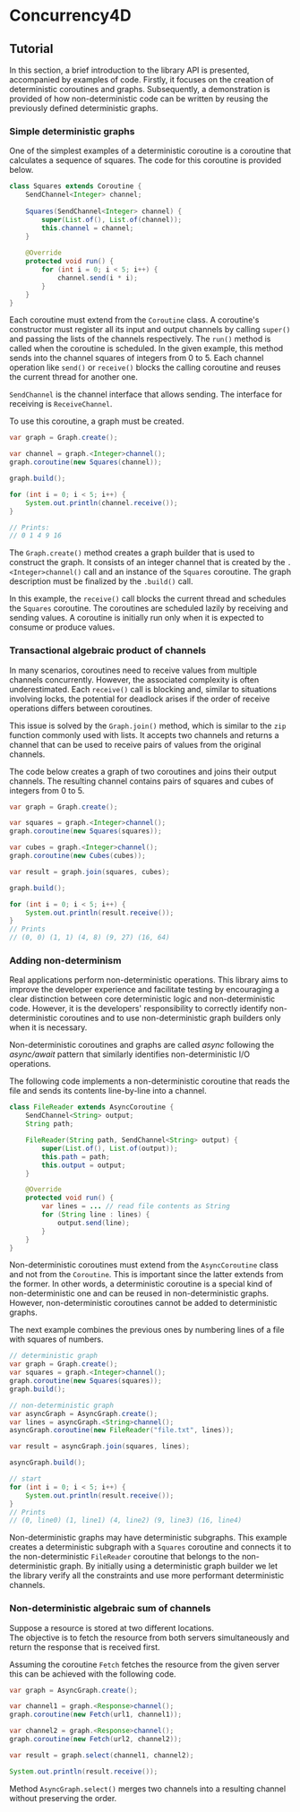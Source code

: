 # Concurrency4D
## Tutorial

In this section, a brief introduction to the library API is presented, accompanied by examples of code. 
Firstly, it focuses on the creation of deterministic coroutines and graphs. 
Subsequently, a demonstration is provided of how non-deterministic code can be written by reusing 
the previously defined deterministic graphs.

### Simple deterministic graphs

One of the simplest examples of a deterministic coroutine is a coroutine that calculates a sequence of squares.
The code for this coroutine is provided below.

```java
class Squares extends Coroutine {
    SendChannel<Integer> channel;
    
    Squares(SendChannel<Integer> channel) {
        super(List.of(), List.of(channel));
        this.channel = channel;
    }
    
    @Override
    protected void run() {
        for (int i = 0; i < 5; i++) {
            channel.send(i * i);
        }
    }
}
```

Each coroutine must extend from the `Coroutine` class.
A coroutine's constructor must register all its input and output channels by calling `super()` and passing the lists of the channels respectively.
The `run()` method is called when the coroutine is scheduled.
In the given example, this method sends into the channel squares of integers from 0 to 5. 
Each channel operation like `send()` or `receive()` blocks the calling coroutine and reuses the current thread for another one.

`SendChannel` is the channel interface that allows sending. The interface for receiving is `ReceiveChannel`.

To use this coroutine, a graph must be created.

```java
var graph = Graph.create();

var channel = graph.<Integer>channel();
graph.coroutine(new Squares(channel));

graph.build();

for (int i = 0; i < 5; i++) {
    System.out.println(channel.receive());
}

// Prints:
// 0 1 4 9 16
```

The `Graph.create()` method creates a graph builder that is used to construct the graph.
It consists of an integer channel that is created by the `.<Integer>channel()` call and an instance of the `Squares` coroutine.
The graph description must be finalized by the `.build()` call.

In this example, the `receive()` call blocks the current thread and schedules the `Squares` coroutine.
The coroutines are scheduled lazily by receiving and sending values.
A coroutine is initially run only when it is expected to consume or produce values.

### Transactional algebraic product of channels

In many scenarios, coroutines need to receive values from multiple channels concurrently.
However, the associated complexity is often underestimated.
Each `receive()` call is blocking and, similar to situations involving locks, the potential for deadlock arises if the order of receive operations differs between coroutines.

This issue is solved by the `Graph.join()` method, which is similar to the `zip` function commonly used with lists.
It accepts two channels and returns a channel that can be used to receive pairs of values from the original channels.

The code below creates a graph of two coroutines and joins their output channels.
The resulting channel contains pairs of squares and cubes of integers from 0 to 5.

```java
var graph = Graph.create();

var squares = graph.<Integer>channel();
graph.coroutine(new Squares(squares));

var cubes = graph.<Integer>channel();
graph.coroutine(new Cubes(cubes));

var result = graph.join(squares, cubes);

graph.build();

for (int i = 0; i < 5; i++) {
    System.out.println(result.receive());
}
// Prints
// (0, 0) (1, 1) (4, 8) (9, 27) (16, 64)
```

### Adding non-determinism

Real applications perform non-deterministic operations.
This library aims to improve the developer experience and facilitate testing by encouraging a clear distinction between core deterministic logic and non-deterministic code.
However, it is the developers' responsibility to correctly identify non-deterministic coroutines and to use non-deterministic graph builders only when it is necessary.

Non-deterministic coroutines and graphs are called _async_ following the *async/await* pattern that similarly identifies non-deterministic I/O operations. 

The following code implements a non-deterministic coroutine that reads the file and sends its contents line-by-line into a channel.

```java
class FileReader extends AsyncCoroutine {
    SendChannel<String> output;
    String path;

    FileReader(String path, SendChannel<String> output) {
        super(List.of(), List.of(output));
        this.path = path;
        this.output = output;
    }

    @Override
    protected void run() {
        var lines = ... // read file contents as String
        for (String line : lines) {
            output.send(line);
        }
    }
}
```

Non-deterministic coroutines must extend from the `AsyncCoroutine` class and not from the `Coroutine`.
This is important since the latter extends from the former.
In other words, a deterministic coroutine is a special kind of non-deterministic one and can be reused in non-deterministic graphs.
However, non-deterministic coroutines cannot be added to deterministic graphs.

The next example combines the previous ones by numbering lines of a file with squares of numbers.

```java
// deterministic graph
var graph = Graph.create();
var squares = graph.<Integer>channel();
graph.coroutine(new Squares(squares));
graph.build();

// non-deterministic graph
var asyncGraph = AsyncGraph.create();
var lines = asyncGraph.<String>channel();
asyncGraph.coroutine(new FileReader("file.txt", lines));

var result = asyncGraph.join(squares, lines);

asyncGraph.build();

// start
for (int i = 0; i < 5; i++) {
    System.out.println(result.receive());
}
// Prints
// (0, line0) (1, line1) (4, line2) (9, line3) (16, line4)
```

Non-deterministic graphs may have deterministic subgraphs.
This example creates a deterministic subgraph with a `Squares` coroutine and connects it to the non-deterministic `FileReader` coroutine that belongs to the non-deterministic graph.
By initially using a deterministic graph builder we let the library verify all the constraints and use more performant deterministic channels.

### Non-deterministic algebraic sum of channels

Suppose a resource is stored at two different locations.  
The objective is to fetch the resource from both servers simultaneously and return the response that is received first.

Assuming the coroutine `Fetch` fetches the resource from the given server this can be achieved with the following code.

```java
var graph = AsyncGraph.create();

var channel1 = graph.<Response>channel();
graph.coroutine(new Fetch(url1, channel1));

var channel2 = graph.<Response>channel();
graph.coroutine(new Fetch(url2, channel2));

var result = graph.select(channel1, channel2);

System.out.println(result.receive());
```

Method `AsyncGraph.select()` merges two channels into a resulting channel without preserving the order.


